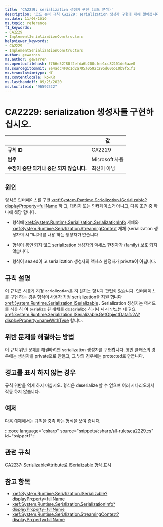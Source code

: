```yaml
---
title: 'CA2229: serialization 생성자 구현 (코드 분석)'
description: '코드 분석 규칙 CA2229: serialization 생성자 구현에 대해 알아봅니다.'
ms.date: 11/04/2016
ms.topic: reference
f1_keywords:
- CA2229
- ImplementSerializationConstructors
helpviewer_keywords:
- CA2229
- ImplementSerializationConstructors
author: gewarren
ms.author: gewarren
ms.openlocfilehash: 7766e52780f2efda6b200cfee1cc82401de5aae0
ms.sourcegitcommit: 2e4adc490c1d2a705a0592b295d606b10b9f51f1
ms.translationtype: MT
ms.contentlocale: ko-KR
ms.lasthandoff: 09/25/2020
ms.locfileid: "96592622"
---
```

# <a name="ca2229-implement-serialization-constructors"></a>CA2229: serialization 생성자를 구현하십시오.

| | 값 |
|-|-|
| **규칙 ID** |CA2229|
| **범주** |Microsoft 사용|
| **수정이 중단 되거나 중단 되지 않습니다.** |최신이 아님|

## <a name="cause"></a>원인

형식은 인터페이스를 구현 <xref:System.Runtime.Serialization.ISerializable?displayProperty=fullName> 하 고, 대리자 또는 인터페이스가 아니고, 다음 조건 중 하나에 해당 합니다.

- 형식에 <xref:System.Runtime.Serialization.SerializationInfo> 개체와 <xref:System.Runtime.Serialization.StreamingContext> 개체 (serialization 생성자의 시그니처)를 사용 하는 생성자가 없습니다.

- 형식이 봉인 되지 않고 serialization 생성자의 액세스 한정자가 (family) 보호 되지 않습니다.

- 형식이 sealed이 고 serialization 생성자의 액세스 한정자가 private이 아닙니다.

## <a name="rule-description"></a>규칙 설명

이 규칙은 사용자 지정 serialization을 지 원하는 형식과 관련이 있습니다. 인터페이스를 구현 하는 경우 형식이 사용자 지정 serialization을 지원 합니다 <xref:System.Runtime.Serialization.ISerializable> . Serialization 생성자는 메서드를 사용 하 여 serialize 된 개체를 deserialize 하거나 다시 만드는 데 필요 <xref:System.Runtime.Serialization.ISerializable.GetObjectData%2A?displayProperty=nameWithType> 합니다.

## <a name="how-to-fix-violations"></a>위반 문제를 해결하는 방법

이 규칙 위반 문제를 해결하려면 serialization 생성자를 구현합니다. 봉인 클래스의 경우에는 생성자를 private으로 만들고, 그 밖의 경우에는 protected로 만듭니다.

## <a name="when-to-suppress-warnings"></a>경고를 표시 하지 않는 경우

규칙 위반을 억제 하지 마십시오. 형식은 deserialize 할 수 없으며 여러 시나리오에서 작동 하지 않습니다.

## <a name="example"></a>예제

다음 예제에서는 규칙을 충족 하는 형식을 보여 줍니다.

:::code language="csharp" source="snippets/csharp/all-rules/ca2229.cs" id="snippet1":::

## <a name="related-rules"></a>관련 규칙

[CA2237: SerializableAttribute로 ISerializable 형식 표시](ca2237.md)

## <a name="see-also"></a>참고 항목

- <xref:System.Runtime.Serialization.ISerializable?displayProperty=fullName>
- <xref:System.Runtime.Serialization.SerializationInfo?displayProperty=fullName>
- <xref:System.Runtime.Serialization.StreamingContext?displayProperty=fullName>
